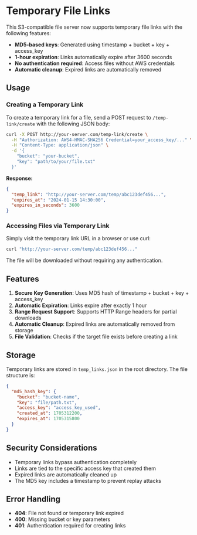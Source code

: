 # Temporary File Links

This S3-compatible file server now supports temporary file links with the following features:

- **MD5-based keys**: Generated using timestamp + bucket + key + access_key
- **1-hour expiration**: Links automatically expire after 3600 seconds
- **No authentication required**: Access files without AWS credentials
- **Automatic cleanup**: Expired links are automatically removed

## Usage

### Creating a Temporary Link

To create a temporary link for a file, send a POST request to `/temp-link/create` with the following JSON body:

```bash
curl -X POST http://your-server.com/temp-link/create \
  -H "Authorization: AWS4-HMAC-SHA256 Credential=your_access_key/..." \
  -H "Content-Type: application/json" \
  -d '{
    "bucket": "your-bucket",
    "key": "path/to/your/file.txt"
  }'
```

**Response:**
```json
{
  "temp_link": "http://your-server.com/temp/abc123def456...",
  "expires_at": "2024-01-15 14:30:00",
  "expires_in_seconds": 3600
}
```

### Accessing Files via Temporary Link

Simply visit the temporary link URL in a browser or use curl:

```bash
curl "http://your-server.com/temp/abc123def456..."
```

The file will be downloaded without requiring any authentication.

## Features

1. **Secure Key Generation**: Uses MD5 hash of timestamp + bucket + key + access_key
2. **Automatic Expiration**: Links expire after exactly 1 hour
3. **Range Request Support**: Supports HTTP Range headers for partial downloads
4. **Automatic Cleanup**: Expired links are automatically removed from storage
5. **File Validation**: Checks if the target file exists before creating a link

## Storage

Temporary links are stored in `temp_links.json` in the root directory. The file structure is:

```json
{
  "md5_hash_key": {
    "bucket": "bucket-name",
    "key": "file/path.txt",
    "access_key": "access_key_used",
    "created_at": 1705312200,
    "expires_at": 1705315800
  }
}
```

## Security Considerations

- Temporary links bypass authentication completely
- Links are tied to the specific access key that created them
- Expired links are automatically cleaned up
- The MD5 key includes a timestamp to prevent replay attacks

## Error Handling

- **404**: File not found or temporary link expired
- **400**: Missing bucket or key parameters
- **401**: Authentication required for creating links